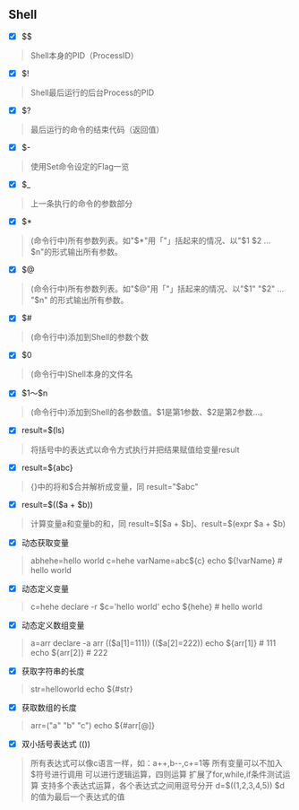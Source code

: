 ﻿
## Shell

- [x] \$\$ 
> Shell本身的PID（ProcessID） 

- [x] \$! 
> Shell最后运行的后台Process的PID 

- [x] \$? 
> 最后运行的命令的结束代码（返回值） 

- [x] \$- 
> 使用Set命令设定的Flag一览 

- [x] \$_
> 上一条执行的命令的参数部分

- [x] \$* 
> (命令行中)所有参数列表。如"\$*"用「"」括起来的情况、以"\$1 \$2 … \$n"的形式输出所有参数。 

- [x] \$@ 
> (命令行中)所有参数列表。如"\$@"用「"」括起来的情况、以"\$1" "\$2" … "\$n" 的形式输出所有参数。 

- [x] \$# 
> (命令行中)添加到Shell的参数个数 

- [x] \$0 
> (命令行中)Shell本身的文件名 

- [x] \$1～\$n 
> (命令行中)添加到Shell的各参数值。\$1是第1参数、\$2是第2参数…。 

- [x] result=\$(ls)
> 将括号中的表达式以命令方式执行并把结果赋值给变量result

- [x] result=\${abc}
> {}中的将和\$合并解析成变量，同 result="\$abc"

- [x] result=\$((\$a + \$b))
> 计算变量a和变量b的和，同 result=\$[\$a + \$b]、result=\$(expr \$a + \$b)

- [x] 动态获取变量
> abhehe=hello world
c=hehe
varName=abc\${c}
echo \${!varName}  # hello world

- [x] 动态定义变量
> c=hehe
declare -r \$c='hello world'
echo \${hehe} # hello world

- [x] 动态定义数组变量
> a=arr
declare -a arr
((\$a[1]=111))
((\$a[2]=222))
echo \${arr[1]} # 111
echo \${arr[2]} # 222

- [x] 获取字符串的长度
> str=helloworld
echo \${#str}

- [x] 获取数组的长度
> arr=("a" "b" "c")
echo \${#arr[@]}

- [x] 双小括号表达式 (())
> 所有表达式可以像c语言一样，如：a++,b--,c+=1等
所有变量可以不加入\$符号进行调用
可以进行逻辑运算，四则运算
扩展了for,while,if条件测试运算
支持多个表达式运算，各个表达式之间用逗号分开
d=\$((1,2,3,4,5)) \$d的值为最后一个表达式的值
